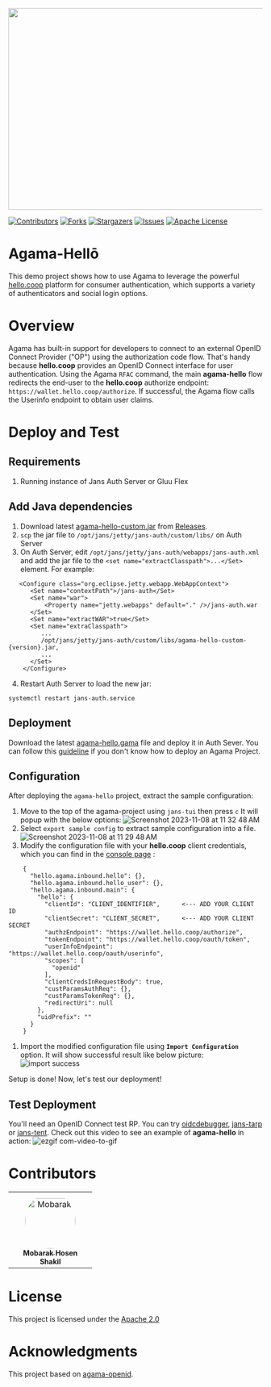 <p align="center">
  <img width="600" height="400" src="https://github.com/GluuFederation/agama-hello/assets/20867846/5158d850-dc31-4e09-a952-f8d89294dd89">
</p>

<!-- These are statistics for this repository-->
[![Contributors][contributors-shield]][contributors-url]
[![Forks][forks-shield]][forks-url]
[![Stargazers][stars-shield]][stars-url]
[![Issues][issues-shield]][issues-url]
[![Apache License][license-shield]][license-url]

# Agama-Hellō

This demo project shows how to use Agama to leverage the powerful
[hello.coop](https://hello.coop) platform for consumer authentication, which
supports a variety of authenticators and social login options.

# Overview

Agama has built-in support for developers to connect to an external OpenID
Connect Provider ("OP") using the authorization code flow. That's handy because
**hello.coop** provides an OpenID Connect interface for user authentication.
Using the Agama `RFAC` command, the main **agama-hello** flow redirects the
end-user to the **hello.coop** authorize endpoint: `https://wallet.hello.coop/authorize`.
If successful, the Agama flow calls the Userinfo endpoint to obtain user
claims.

# Deploy and Test

## Requirements

1. Running instance of Jans Auth Server or Gluu Flex

## Add Java dependencies
1. Download latest [agama-hello-custom.jar](https://github.com/GluuFederation/agama-hello/releases/latest/download/agama-hello-custom.jar) from [Releases](https://github.com/GluuFederation/agama-hello/releases).
2. `scp` the jar file to `/opt/jans/jetty/jans-auth/custom/libs/` on Auth Server
3. On Auth Server,  edit `/opt/jans/jetty/jans-auth/webapps/jans-auth.xml` and
add the jar file to the `<set name="extractClasspath">...</Set>` element. For example:
```
   <Configure class="org.eclipse.jetty.webapp.WebAppContext">
      <Set name="contextPath">/jans-auth</Set>
      <Set name="war">
          <Property name="jetty.webapps" default="." />/jans-auth.war
      </Set>
      <Set name="extractWAR">true</Set>
      <Set name="extraClasspath">
         ...
         /opt/jans/jetty/jans-auth/custom/libs/agama-hello-custom-{version}.jar,
         ...
      </Set>
    </Configure>
```

4. Restart Auth Server to load the new jar:
```
systemctl restart jans-auth.service
````

## Deployment

Download the latest [agama-hello.gama](https://github.com/GluuFederation/agama-hello/releases/latest/download/agama-hello.gama) file and deploy it in Auth Sever. You can follow this [guideline](https://agama-lab.gluu.org/agama-101/deploying-an-agama-project-to-jans-server/) if you don't know how to deploy an Agama Project.

## Configuration

After deploying the `agama-hello` project, extract the sample configuration:
1. Move to the top of the agama-project using `jans-tui` then press `c` It will popup with the below options:
    ![Screenshot 2023-11-08 at 11 32 48 AM](https://github.com/GluuFederation/agama-hello/assets/20867846/8ccc6bd2-6dc2-4c79-920a-db5cc687c8b5)
1. Select `export sample config` to extract sample configuration into a file.
    ![Screenshot 2023-11-08 at 11 29 48 AM](https://github.com/GluuFederation/agama-hello/assets/20867846/53178b8d-5d5d-45b6-9017-fa7bc4f54fe0)
1. Modify the configuration file with your **hello.coop** client credentials,
which you can find in the [console page](https://console.hello.coop) :
```
    {
      "hello.agama.inbound.hello": {},
      "hello.agama.inbound.hello_user": {},
      "hello.agama.inbound.main": {
        "hello": {
          "clientId": "CLIENT_IDENTIFIER",      <--- ADD YOUR CLIENT ID
          "clientSecret": "CLIENT_SECRET",      <--- ADD YOUR CLIENT SECRET
          "authzEndpoint": "https://wallet.hello.coop/authorize",
          "tokenEndpoint": "https://wallet.hello.coop/oauth/token",
          "userInfoEndpoint": "https://wallet.hello.coop/oauth/userinfo",
          "scopes": [
            "openid"
          ],
          "clientCredsInRequestBody": true,
          "custParamsAuthReq": {},
          "custParamsTokenReq": {},
          "redirectUri": null
        },
        "uidPrefix": ""
      }
    }
```
1. Import the modified configuration file using **`Import Configuration`** option.
It will show successful result like below picture:
    ![import success](https://github.com/GluuFederation/agama-hello/assets/20867846/141cb8b8-4e8f-46f9-ada6-1d2228956197)

Setup is done! Now, let's test our deployment!

## Test Deployment

You'll need an OpenID Connect test RP. You can try [oidcdebugger](https://oidcdebugger.com/),
[jans-tarp](https://github.com/JanssenProject/jans/tree/main/demos/jans-tarp) or [jans-tent](https://github.com/JanssenProject/jans/tree/main/demos/jans-tent). Check out this video to see
an example of **agama-hello** in action:
![ezgif com-video-to-gif](https://github.com/GluuFederation/agama-hello/assets/20867846/2158f064-ff8b-430f-a382-32e5e360a3cf)

# Contributors

<table>
<tr>
    <td align="center" style="word-wrap: break-word; width: 150.0; height: 150.0">
        <a href=https://github.com/imShakil>
            <img src=https://avatars.githubusercontent.com/u/20867846?v=4 width="100;"  style="border-radius:50%;align-items:center;justify-content:center;overflow:hidden;padding-top:10px" alt=Mobarak Hosen Shakil/>
            <br />
            <sub style="font-size:14px"><b>Mobarak Hosen Shakil</b></sub>
        </a>
    </td>
</tr>
</table>


# License

This project is licensed under the [Apache 2.0](https://github.com/GluuFederation/agama-hello/blob/main/LICENSE)

# Acknowledgments

This project based on [agama-openid](https://github.com/GluuFederation/agama-openid).

<!-- This are stats url reference for this repository -->
[contributors-shield]: https://img.shields.io/github/contributors/GluuFederation/agama-hello.svg?style=for-the-badge
[contributors-url]: https://github.com/GluuFederation/agama-hello/graphs/contributors
[forks-shield]: https://img.shields.io/github/forks/GluuFederation/agama-hello.svg?style=for-the-badge
[forks-url]: https://github.com/GluuFederation/agama-hello/network/members
[stars-shield]: https://img.shields.io/github/stars/GluuFederation/agama-hello?style=for-the-badge
[stars-url]: https://github.com/GluuFederation/agama-hello/stargazers
[issues-shield]: https://img.shields.io/github/issues/GluuFederation/agama-hello.svg?style=for-the-badge
[issues-url]: https://github.com/GluuFederation/agama-hello/issues
[license-shield]: https://img.shields.io/github/license/GluuFederation/agama-hello.svg?style=for-the-badge
[license-url]: https://github.com/GluuFederation/agama-hello/blob/master/LICENSE
